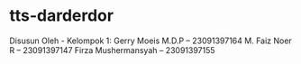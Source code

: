 # tts-darderdor
Disusun Oleh - Kelompok 1: Gerry Moeis M.D.P – 23091397164 M. Faiz Noer R – 23091397147 Firza Mushermansyah – 23091397155

